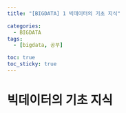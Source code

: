 ```yaml
---
title: "[BIGDATA] 1 빅데이터의 기초 지식"

categories: 
  - BIGDATA
tags:
  - [bigdata, 공부]

toc: true
toc_sticky: true
---
```


# 빅데이터의 기초 지식